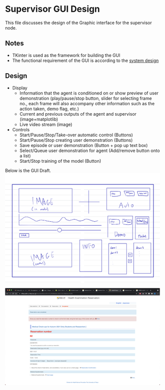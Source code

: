 # Supervisor GUI Design

This file discusses the design of the Graphic interface for the supervisor node.

## Notes

- TKinter is used as the framework for building the GUI
- The functional requirement of the GUI is according to the [system design](https://github.com/ruke1ire/mobile-robot-hl/blob/main/etc/design/system_design.md)

## Design

- Display
    - Information that the agent is conditioned on or show preview of user demonstration (play/pause/stop button, slider for selecting frame no., each frame will also accompany other information such as the action taken, demo flag, etc.)
    - Current and previous outputs of the agent and supervisor (image+matplotlib)
    - Live video stream (image)
- Controls
    - Start/Pause/Stop/Take-over automatic control (Buttons)
    - Start/Pause/Stop creating user demonstration (Buttons)
    - Save episode or user demonstration (Button + pop up text box)
    - Select/Queue user demonstration for agent (Add/remove button onto a list)
    - Start/Stop training of the model (Button)

Below is the GUI Draft.
![GUI Draft](https://github.com/ruke1ire/mobile-robot-hl/blob/main/etc/design/gui.jpeg)

![GUI Current](https://github.com/ruke1ire/mobile-robot-hl/blob/main/etc/design/gui.png)

